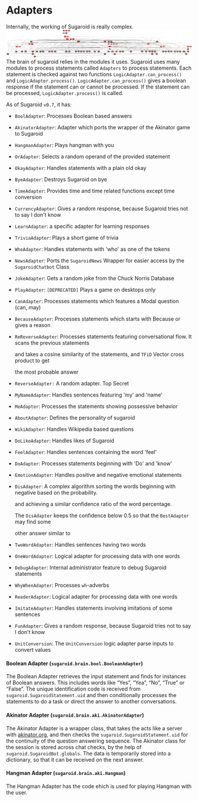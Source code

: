 # Adapters

Internally, the working of Sugaroid is really complex.
![Sugaroid Adapters are interconnected](./img/sugaroid.structure.deps.svg)
The brain of sugaroid relies in the modules it uses. Sugaroid uses many modules to process statements called `Adapters` to process statements. Each statement is checked against two functions `LogicAdapter.can_process()` and `LogicAdapter.process()`. `LogicAdapter.can_process()` gives a boolean response if the statement can or cannot be processed. If the statement can be processed, `LogicAdapter.process()` is called.

As of Sugaroid `v0.7`, it has:

* `BoolAdapter`: Processes Boolean based answers
* `AkinatorAdapter`: Adapter which ports the wrapper of the Akinator game to Sugaroid
* `HangmanAdapter`: Plays hangman with you
* `OrAdapter`: Selects a random operand of the provided statement
* `OkayAdapter`: Handles statements with a plain old okay
* `ByeAdapter`: Destroys Sugaroid on bye
* `TimeAdapter`: Provides time and time related functions except time conversion
* `CurrencyAdapter`: Gives a random response, because Sugaroid tries not to say I don't know
* `LearnAdapter`: a specific adapter for learning responses
* `TriviaAdapter`: Plays a short game of trivia
* `WhoAdapter`: Handles statements with 'who' as one of the tokens
* `NewsAdapter`: Ports the `SugaroidNews` Wrapper for easier access by the `SugaroidChatbot` Class
* `JokeAdapter`: Gets a random joke from the Chuck Norris Database
* `PlayAdapter`: `[DEPRECATED]` Plays a game on desktops only
* `CanAdapter`: Processes statements which features a Modal question \(can, may\)
* `BecauseAdapter`: Processes statements which starts with Because or gives a reason
* `ReReverseAdapter`: Processes statements featuring conversational flow. It scans the previous statements

     and takes a cosine similarity of the statements, and `TFiD` Vector cross product to get

     the most probable answer

* `ReverseAdapter:` A random adapter. Top Secret
* `MyNameAdapter`: Handles sentences featuring 'my' and 'name'
* `MeAdapter`: Processes the statements showing possessive behavior
* `AboutAdapter`: Defines the personality of sugaroid
* `WikiAdapter`: Handles Wikipedia based questions
* `DoLikeAdapter`: Handles likes of Sugaroid
* `FeelAdapter`: Handles sentences containing the word 'feel'
* `DoAdapter`: Processes statements beginning with 'Do' and 'know'
* `EmotionAdapter`: Handles positive and negative emotional statements
* `DisAdapter`: A complex algorithm sorting the words beginning with negative based on the probability.

     and achieving a similar confidence ratio of the word percentage.

     The `DisAdapter` keeps the confidence below 0.5 so that the `BestAdapter` may find some

     other answer similar to

* `TwoWordAdapter`: Handles sentences having two words 
* `OneWordAdapter`: Logical adapter for processing data with one words
* `DebugAdapter`: Internal administrator feature to debug Sugaroid statements
* `WhyWhenAdapter`: Processes `wh`-adverbs
* `ReaderAdapter`: Logical adapter for processing data with one words
* `ImitateAdapter`: Handles statements involving imitations of some sentences
* `FunAdapter`: Gives a random response, because Sugaroid tries not to say I don't know
* `UnitConversion`: The `UnitConversion` logic adapter parse inputs to convert values

#### Boolean Adapter \(`sugaroid.brain.bool.BooleanAdapter`\)

The Boolean Adapter retrieves the input statement and finds for instances of Boolean answers. This includes words like “Yes”, “Yea”, “No”, “True” or “False”. The unique identification code is received from `sugaroid.SugaroidStatement.uid` and then conditionally processes the statements to do a task or direct the answer to another conversations.

#### Akinator Adapter \(`sugaroid.brain.aki.AkinatorAdapter`\)

The Akinator Adapter is a wrapper class, that takes the acts like a server with [akinator.org](https://akinator.org), and then checks the `sugaroid.SugaroidStatement.uid` for the continuity of the question answering sequence. The Akinator class for the session is stored across chat checks, by the help of `sugaroid.SugaroidBot.globals`. The data is temporarily stored into a dictionary, so that it can be received on the next answer.

#### Hangman Adapter \(`sugaroid.brain.aki.Hangman`\)

The Hangman Adapter has the code ehich is used for playing Hangman with the user.
